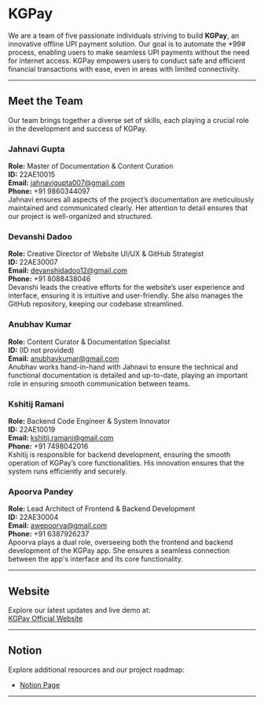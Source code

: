# **KGPay**

We are a team of five passionate individuals striving to build **KGPay**, an innovative offline UPI payment solution. Our goal is to automate the *99# process, enabling users to make seamless UPI payments without the need for internet access. KGPay empowers users to conduct safe and efficient financial transactions with ease, even in areas with limited connectivity.

---

## **Meet the Team**

Our team brings together a diverse set of skills, each playing a crucial role in the development and success of KGPay.

### **Jahnavi Gupta**  
**Role:** Master of Documentation & Content Curation  
**ID:** 22AE10015  
**Email:** [jahnavigupta007@gmail.com](mailto:jahnavigupta007@gmail.com)  
**Phone:** +91 9860344097  
Jahnavi ensures all aspects of the project’s documentation are meticulously maintained and communicated clearly. Her attention to detail ensures that our project is well-organized and structured.

### **Devanshi Dadoo**  
**Role:** Creative Director of Website UI/UX & GitHub Strategist  
**ID:** 22AE30007  
**Email:** [devanshidadoo12@gmail.com](mailto:devanshidadoo12@gmail.com)  
**Phone:** +91 8088438046  
Devanshi leads the creative efforts for the website’s user experience and interface, ensuring it is intuitive and user-friendly. She also manages the GitHub repository, keeping our codebase streamlined.

### **Anubhav Kumar**  
**Role:** Content Curator & Documentation Specialist  
**ID:** (ID not provided)  
**Email:** [anubhavkumar@gmail.com](mailto:anubhavkumar@gmail.com)  
Anubhav works hand-in-hand with Jahnavi to ensure the technical and functional documentation is detailed and up-to-date, playing an important role in ensuring smooth communication between teams.

### **Kshitij Ramani**  
**Role:** Backend Code Engineer & System Innovator  
**ID:** 22AE10019  
**Email:** [kshitij.ramani@gmail.com](mailto:kshitij.ramani@gmail.com)  
**Phone:** +91 7498042016  
Kshitij is responsible for backend development, ensuring the smooth operation of KGPay’s core functionalities. His innovation ensures that the system runs efficiently and securely.

### **Apoorva Pandey**  
**Role:** Lead Architect of Frontend & Backend Development  
**ID:** 22AE30004  
**Email:** [awepoorva@gmail.com](mailto:awepoorva@gmail.com)  
**Phone:** +91 6387926237  
Apoorva plays a dual role, overseeing both the frontend and backend development of the KGPay app. She ensures a seamless connection between the app's interface and its core functionality.

---

## **Website**

Explore our latest updates and live demo at:  
[KGPay Official Website](https://devanshidadoo121.github.io/Innovation-lab/#get-started)  

---

## **Notion**

Explore additional resources and our project roadmap:  
- [Notion Page]((https://jumpy-shock-06a.notion.site/KGPay-2e3c102c3e1441638b0d0df4cbdee782))

---

